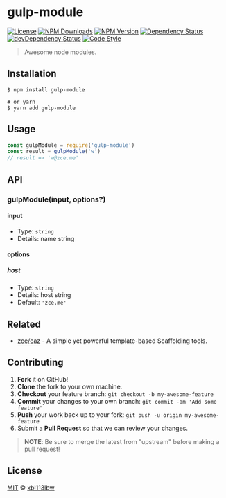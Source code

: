 # gulp-module

[![License][license-img]][license-url]
[![NPM Downloads][downloads-img]][downloads-url]
[![NPM Version][version-img]][version-url]
[![Dependency Status][dependency-img]][dependency-url]
[![devDependency Status][devdependency-img]][devdependency-url]
[![Code Style][style-img]][style-url]

> Awesome node modules.

## Installation

```shell
$ npm install gulp-module

# or yarn
$ yarn add gulp-module
```

## Usage

<!-- TODO: Introduction of Usage -->

```javascript
const gulpModule = require('gulp-module')
const result = gulpModule('w')
// result => 'w@zce.me'
```

## API

<!-- TODO: Introduction of API -->

### gulpModule(input, options?)

#### input

- Type: `string`
- Details: name string

#### options

##### host

- Type: `string`
- Details: host string
- Default: `'zce.me'`

## Related

- [zce/caz](https://github.com/zce/caz) - A simple yet powerful template-based Scaffolding tools.

## Contributing

1. **Fork** it on GitHub!
2. **Clone** the fork to your own machine.
3. **Checkout** your feature branch: `git checkout -b my-awesome-feature`
4. **Commit** your changes to your own branch: `git commit -am 'Add some feature'`
5. **Push** your work back up to your fork: `git push -u origin my-awesome-feature`
6. Submit a **Pull Request** so that we can review your changes.

> **NOTE**: Be sure to merge the latest from "upstream" before making a pull request!

## License

[MIT](LICENSE) &copy; [xbl113lbw](https://github.com/xbl113lbw/gulp-module)



[license-img]: https://img.shields.io/github/license/zce/gulp-module
[license-url]: https://github.com/zce/gulp-module/blob/master/LICENSE
[downloads-img]: https://img.shields.io/npm/dm/gulp-module
[downloads-url]: https://npm.im/gulp-module
[version-img]: https://img.shields.io/npm/v/gulp-module
[version-url]: https://npm.im/gulp-module
[dependency-img]: https://img.shields.io/david/zce/gulp-module
[dependency-url]: https://david-dm.org/zce/gulp-module
[devdependency-img]: https://img.shields.io/david/dev/zce/gulp-module
[devdependency-url]: https://david-dm.org/zce/gulp-module?type=dev
[style-img]: https://img.shields.io/badge/code_style-standard-brightgreen
[style-url]: https://standardjs.com
